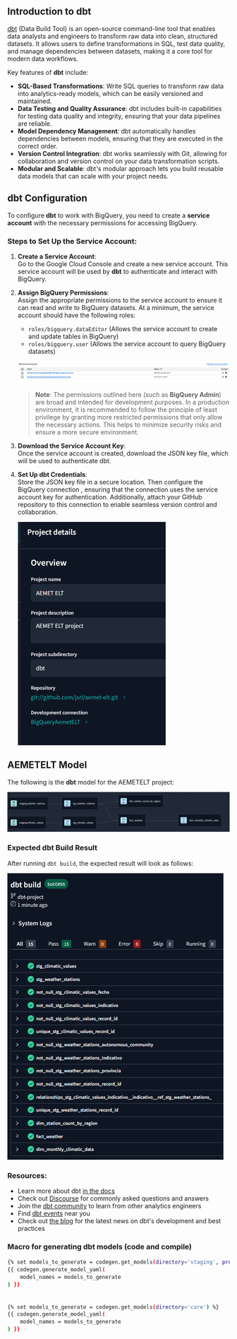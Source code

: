 ## Introduction to dbt

[dbt](https://www.getdbt.com/) (Data Build Tool) is an open-source command-line tool that enables data analysts and engineers to transform raw data into clean, structured datasets. It allows users to define transformations in SQL, test data quality, and manage dependencies between datasets, making it a core tool for modern data workflows.

Key features of **dbt** include:

- **SQL-Based Transformations**: Write SQL queries to transform raw data into analytics-ready models, which can be easily versioned and maintained.
- **Data Testing and Quality Assurance**: dbt includes built-in capabilities for testing data quality and integrity, ensuring that your data pipelines are reliable.
- **Model Dependency Management**: dbt automatically handles dependencies between models, ensuring that they are executed in the correct order.
- **Version Control Integration**: dbt works seamlessly with Git, allowing for collaboration and version control on your data transformation scripts.
- **Modular and Scalable**: dbt's modular approach lets you build reusable data models that can scale with your project needs.

## dbt Configuration

To configure **dbt** to work with BigQuery, you need to create a **service account** with the necessary permissions for accessing BigQuery.

### Steps to Set Up the Service Account:

1. **Create a Service Account**:  
   Go to the Google Cloud Console and create a new service account. This service account will be used by **dbt** to authenticate and interact with BigQuery.

2. **Assign BigQuery Permissions**:  
   Assign the appropriate permissions to the service account to ensure it can read and write to BigQuery datasets. At a minimum, the service account should have the following roles:
   - `roles/bigquery.dataEditor` (Allows the service account to create and update tables in BigQuery)
   - `roles/bigquery.user` (Allows the service account to query BigQuery datasets)

   ![dbt sa](../images/dbt-sa.PNG)

   > **Note**: The permissions outlined here (such as **BigQuery Admin**) are broad and intended for development purposes. In a production environment, it is recommended to follow the principle of least privilege by granting more restricted permissions that only allow the necessary actions. This helps to minimize security risks and ensure a more secure environment.
   
3. **Download the Service Account Key**:  
   Once the service account is created, download the JSON key file, which will be used to authenticate dbt.

4. **Set Up dbt Credentials**:  
   Store the JSON key file in a secure location. Then configure the BigQuery connection , ensuring that the connection uses the service account key for authentication. Additionally, attach your GitHub repository to this connection to enable seamless version control and collaboration.

   ![dbt connection](../images/dbt-connection.PNG)

## AEMETELT Model

The following is the **dbt** model for the AEMETELT project:

![dbt model](../images/dbt_model.PNG)

### Expected dbt Build Result

After running `dbt build`, the expected result will look as follows:

![dbt build](../images/dbt_build.PNG)


### Resources:
- Learn more about dbt [in the docs](https://docs.getdbt.com/docs/introduction)
- Check out [Discourse](https://discourse.getdbt.com/) for commonly asked questions and answers
- Join the [dbt community](https://getdbt.com/community) to learn from other analytics engineers
- Find [dbt events](https://events.getdbt.com) near you
- Check out [the blog](https://blog.getdbt.com/) for the latest news on dbt's development and best practices


### Macro for generating dbt models (code and compile)
```sh
{% set models_to_generate = codegen.get_models(directory='staging', prefix='stg_') %}
{{ codegen.generate_model_yaml(
    model_names = models_to_generate
) }}


{% set models_to_generate = codegen.get_models(directory='core') %}
{{ codegen.generate_model_yaml(
    model_names = models_to_generate
) }}
```